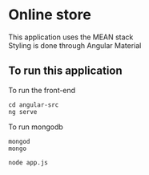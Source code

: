 # Online store

This application uses the MEAN stack
<br>
Styling is done through Angular Material

## To run this application
To run the front-end
```
cd angular-src
ng serve
```
To run mongodb
```
mongod
mongo
```
```
node app.js
```
